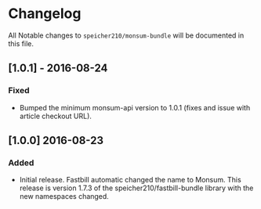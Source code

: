 # Changelog

All Notable changes to `speicher210/monsum-bundle` will be documented in this file.

## [1.0.1] - 2016-08-24

### Fixed

- Bumped the minimum monsum-api version to 1.0.1 (fixes and issue with article checkout URL).

## [1.0.0] 2016-08-23

### Added
- Initial release. Fastbill automatic changed the name to Monsum. This release is version 1.7.3 of the speicher210/fastbill-bundle library with the new namespaces changed.
